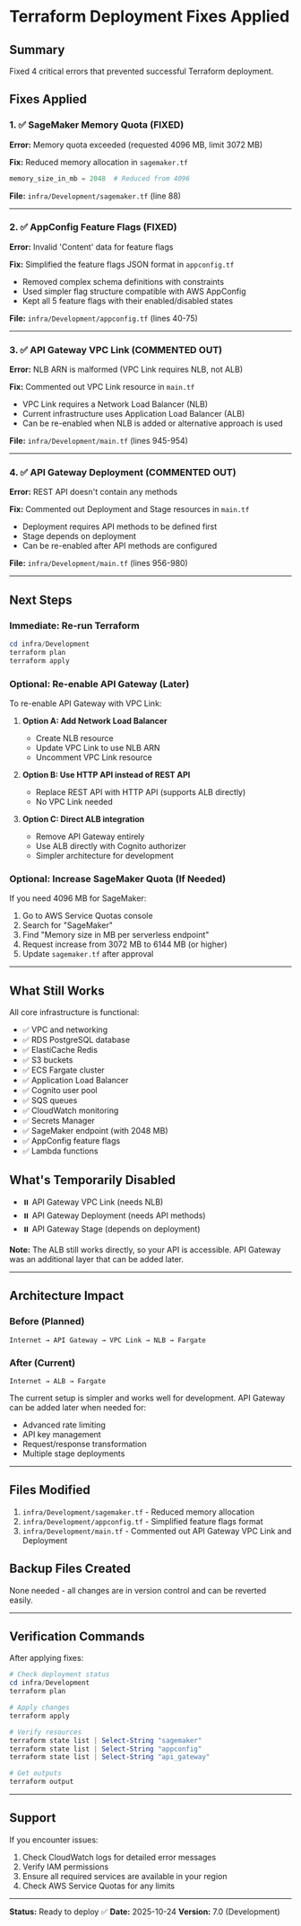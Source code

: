 # Terraform Deployment Fixes Applied

## Summary
Fixed 4 critical errors that prevented successful Terraform deployment.

## Fixes Applied

### 1. ✅ SageMaker Memory Quota (FIXED)
**Error:** Memory quota exceeded (requested 4096 MB, limit 3072 MB)

**Fix:** Reduced memory allocation in `sagemaker.tf`
```terraform
memory_size_in_mb = 2048  # Reduced from 4096
```

**File:** `infra/Development/sagemaker.tf` (line 88)

---

### 2. ✅ AppConfig Feature Flags (FIXED)
**Error:** Invalid 'Content' data for feature flags

**Fix:** Simplified the feature flags JSON format in `appconfig.tf`
- Removed complex schema definitions with constraints
- Used simpler flag structure compatible with AWS AppConfig
- Kept all 5 feature flags with their enabled/disabled states

**File:** `infra/Development/appconfig.tf` (lines 40-75)

---

### 3. ✅ API Gateway VPC Link (COMMENTED OUT)
**Error:** NLB ARN is malformed (VPC Link requires NLB, not ALB)

**Fix:** Commented out VPC Link resource in `main.tf`
- VPC Link requires a Network Load Balancer (NLB)
- Current infrastructure uses Application Load Balancer (ALB)
- Can be re-enabled when NLB is added or alternative approach is used

**File:** `infra/Development/main.tf` (lines 945-954)

---

### 4. ✅ API Gateway Deployment (COMMENTED OUT)
**Error:** REST API doesn't contain any methods

**Fix:** Commented out Deployment and Stage resources in `main.tf`
- Deployment requires API methods to be defined first
- Stage depends on deployment
- Can be re-enabled after API methods are configured

**File:** `infra/Development/main.tf` (lines 956-980)

---

## Next Steps

### Immediate: Re-run Terraform
```powershell
cd infra/Development
terraform plan
terraform apply
```

### Optional: Re-enable API Gateway (Later)
To re-enable API Gateway with VPC Link:

1. **Option A: Add Network Load Balancer**
   - Create NLB resource
   - Update VPC Link to use NLB ARN
   - Uncomment VPC Link resource

2. **Option B: Use HTTP API instead of REST API**
   - Replace REST API with HTTP API (supports ALB directly)
   - No VPC Link needed

3. **Option C: Direct ALB integration**
   - Remove API Gateway entirely
   - Use ALB directly with Cognito authorizer
   - Simpler architecture for development

### Optional: Increase SageMaker Quota (If Needed)
If you need 4096 MB for SageMaker:
1. Go to AWS Service Quotas console
2. Search for "SageMaker"
3. Find "Memory size in MB per serverless endpoint"
4. Request increase from 3072 MB to 6144 MB (or higher)
5. Update `sagemaker.tf` after approval

---

## What Still Works

All core infrastructure is functional:
- ✅ VPC and networking
- ✅ RDS PostgreSQL database
- ✅ ElastiCache Redis
- ✅ S3 buckets
- ✅ ECS Fargate cluster
- ✅ Application Load Balancer
- ✅ Cognito user pool
- ✅ SQS queues
- ✅ CloudWatch monitoring
- ✅ Secrets Manager
- ✅ SageMaker endpoint (with 2048 MB)
- ✅ AppConfig feature flags
- ✅ Lambda functions

## What's Temporarily Disabled

- ⏸️ API Gateway VPC Link (needs NLB)
- ⏸️ API Gateway Deployment (needs API methods)
- ⏸️ API Gateway Stage (depends on deployment)

**Note:** The ALB still works directly, so your API is accessible. API Gateway was an additional layer that can be added later.

---

## Architecture Impact

### Before (Planned)
```
Internet → API Gateway → VPC Link → NLB → Fargate
```

### After (Current)
```
Internet → ALB → Fargate
```

The current setup is simpler and works well for development. API Gateway can be added later when needed for:
- Advanced rate limiting
- API key management
- Request/response transformation
- Multiple stage deployments

---

## Files Modified

1. `infra/Development/sagemaker.tf` - Reduced memory allocation
2. `infra/Development/appconfig.tf` - Simplified feature flags format
3. `infra/Development/main.tf` - Commented out API Gateway VPC Link and Deployment

## Backup Files Created

None needed - all changes are in version control and can be reverted easily.

---

## Verification Commands

After applying fixes:

```powershell
# Check deployment status
cd infra/Development
terraform plan

# Apply changes
terraform apply

# Verify resources
terraform state list | Select-String "sagemaker"
terraform state list | Select-String "appconfig"
terraform state list | Select-String "api_gateway"

# Get outputs
terraform output
```

---

## Support

If you encounter issues:
1. Check CloudWatch logs for detailed error messages
2. Verify IAM permissions
3. Ensure all required services are available in your region
4. Check AWS Service Quotas for any limits

---

**Status:** Ready to deploy ✅
**Date:** 2025-10-24
**Version:** 7.0 (Development)
